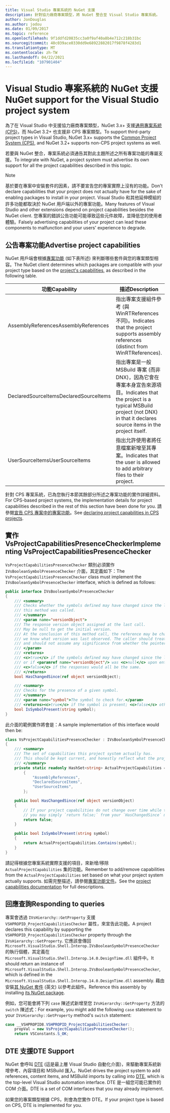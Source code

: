 ```yaml
---
title: Visual Studio 專案系統的 NuGet 支援
description: 針對協力廠商專案類型，將 NuGet 整合至 Visual Studio 專案系統。
author: JonDouglas
ms.author: jodou
ms.date: 01/09/2017
ms.topic: reference
ms.openlocfilehash: 9f1ddfd20835cc3a0f9af40a8b4e712c218b31bc
ms.sourcegitcommit: 40c039ace0330dd9e68922882017f9878f4283d1
ms.translationtype: MT
ms.contentlocale: zh-TW
ms.lasthandoff: 04/22/2021
ms.locfileid: "107901404"
---
```

# <a name="nuget-support-for-the-visual-studio-project-system"></a><span data-ttu-id="5ebe3-103">Visual Studio 專案系統的 NuGet 支援</span><span class="sxs-lookup"><span data-stu-id="5ebe3-103">NuGet support for the Visual Studio project system</span></span>

<span data-ttu-id="5ebe3-104">為了在 Visual Studio 中支援協力廠商專案類型，NuGet 3.x+ 支援[通用專案系統 (CPS)](https://github.com/Microsoft/VSProjectSystem/blob/master/doc/overview/intro.md)，而 NuGet 3.2+ 也支援非 CPS 專案類型。</span><span class="sxs-lookup"><span data-stu-id="5ebe3-104">To support third-party project types in Visual Studio, NuGet 3.x+ supports the [Common Project System (CPS)](https://github.com/Microsoft/VSProjectSystem/blob/master/doc/overview/intro.md), and NuGet 3.2+ supports non-CPS project systems as well.</span></span>

<span data-ttu-id="5ebe3-105">若要與 NuGet 整合，專案系統必須通告其對此主題所述之所有專案功能的專屬支援。</span><span class="sxs-lookup"><span data-stu-id="5ebe3-105">To integrate with NuGet, a project system must advertise its own support for all the project capabilities described in this topic.</span></span>

> [!Note]
> <span data-ttu-id="5ebe3-106">基於要在專案中安裝套件的因素，請不要宣告您的專案實際上沒有的功能。</span><span class="sxs-lookup"><span data-stu-id="5ebe3-106">Don't declare capabilities that your project does not actually have for the sake of enabling packages to install in your project.</span></span> <span data-ttu-id="5ebe3-107">Visual Studio 和其他延伸模組的許多功能都取決於 NuGet 用戶端以外的專案功能。</span><span class="sxs-lookup"><span data-stu-id="5ebe3-107">Many features of Visual Studio and other extensions depend on project capabilities besides the NuGet client.</span></span> <span data-ttu-id="5ebe3-108">您專案的錯誤公告功能可能導致這些元件故障，並降低您的使用者體驗。</span><span class="sxs-lookup"><span data-stu-id="5ebe3-108">Falsely advertising capabilities of your project can lead these components to malfunction and your users' experience to degrade.</span></span>

## <a name="advertise-project-capabilities"></a><span data-ttu-id="5ebe3-109">公告專案功能</span><span class="sxs-lookup"><span data-stu-id="5ebe3-109">Advertise project capabilities</span></span>

<span data-ttu-id="5ebe3-110">NuGet 用戶端會根據[專案功能](https://github.com/Microsoft/VSProjectSystem/blob/master/doc/overview/about_project_capabilities.md) (如下表所述) 來判斷哪些套件與您的專案類型相容。</span><span class="sxs-lookup"><span data-stu-id="5ebe3-110">The NuGet client determines which packages are compatible with your project type based on the [project's capabilities](https://github.com/Microsoft/VSProjectSystem/blob/master/doc/overview/about_project_capabilities.md), as described in the following table.</span></span>

| <span data-ttu-id="5ebe3-111">功能</span><span class="sxs-lookup"><span data-stu-id="5ebe3-111">Capability</span></span> | <span data-ttu-id="5ebe3-112">描述</span><span class="sxs-lookup"><span data-stu-id="5ebe3-112">Description</span></span> |
| --- | --- |
| <span data-ttu-id="5ebe3-113">AssemblyReferences</span><span class="sxs-lookup"><span data-stu-id="5ebe3-113">AssemblyReferences</span></span> | <span data-ttu-id="5ebe3-114">指出專案支援組件參考 (與 WinRTReferences 不同)。</span><span class="sxs-lookup"><span data-stu-id="5ebe3-114">Indicates that the project supports assembly references (distinct from WinRTReferences).</span></span> |
| <span data-ttu-id="5ebe3-115">DeclaredSourceItems</span><span class="sxs-lookup"><span data-stu-id="5ebe3-115">DeclaredSourceItems</span></span> | <span data-ttu-id="5ebe3-116">指出專案是一般 MSBuild 專案 (而非 DNX)，因為它會在專案本身宣告來源項目。</span><span class="sxs-lookup"><span data-stu-id="5ebe3-116">Indicates that the project is a typical MSBuild project (not DNX) in that it declares source items in the project itself.</span></span> |
| <span data-ttu-id="5ebe3-117">UserSourceItems</span><span class="sxs-lookup"><span data-stu-id="5ebe3-117">UserSourceItems</span></span>|<span data-ttu-id="5ebe3-118">指出允許使用者將任意檔案新增至其專案。</span><span class="sxs-lookup"><span data-stu-id="5ebe3-118">Indicates that the user is allowed to add arbitrary files to their project.</span></span> |

<span data-ttu-id="5ebe3-119">針對 CPS 專案系統，已為您執行本節其餘部分所述之專案功能的實作詳細資料。</span><span class="sxs-lookup"><span data-stu-id="5ebe3-119">For CPS-based project systems, the implementation details for project capabilities described in the rest of this section have been done for you.</span></span> <span data-ttu-id="5ebe3-120">請參閱[宣告 CPS 專案中的專案功能](https://github.com/Microsoft/VSProjectSystem/blob/master/doc/overview/about_project_capabilities.md#how-to-declare-project-capabilities-in-your-project)。</span><span class="sxs-lookup"><span data-stu-id="5ebe3-120">See [declaring project capabilities in CPS projects](https://github.com/Microsoft/VSProjectSystem/blob/master/doc/overview/about_project_capabilities.md#how-to-declare-project-capabilities-in-your-project).</span></span>

## <a name="implementing-vsprojectcapabilitiespresencechecker"></a><span data-ttu-id="5ebe3-121">實作 VsProjectCapabilitiesPresenceChecker</span><span class="sxs-lookup"><span data-stu-id="5ebe3-121">Implementing VsProjectCapabilitiesPresenceChecker</span></span>

<span data-ttu-id="5ebe3-122">`VsProjectCapabilitiesPresenceChecker` 類別必須實作 `IVsBooleanSymbolPresenceChecker` 介面，其定義如下：</span><span class="sxs-lookup"><span data-stu-id="5ebe3-122">The `VsProjectCapabilitiesPresenceChecker` class must implement the `IVsBooleanSymbolPresenceChecker` interface, which is defined as follows:</span></span>

```cs
public interface IVsBooleanSymbolPresenceChecker
{
    /// <summary>
    /// Checks whether the symbols defined may have changed since the last time
    /// this method was called.
    /// </summary>
    /// <param name="versionObject">
    /// The response version object assigned at the last call.
    /// May be null to get the initial version.
    /// At the conclusion of this method call, the reference may be changed so that on a subsequent call
    /// we know what version was last observed. The caller should treat this value as an opaque object,
    /// and should not assume any significance from whether the pointer changed or not.
    /// </param>
    /// <returns>
    /// <c>true</c> if the symbols defined may have changed since the last call to this method
    /// or if <paramref name="versionObject"/> was <c>null</c> upon entering this method.
    /// <c>false</c> if the responses would all be the same.
    /// </returns>
    bool HasChangedSince(ref object versionObject);

    /// <summary>
    /// Checks for the presence of a given symbol.
    /// </summary>
    /// <param name="symbol">The symbol to check for.</param>
    /// <returns><c>true</c> if the symbol is present; <c>false</c> otherwise.</returns>
    bool IsSymbolPresent(string symbol);
}
```

<span data-ttu-id="5ebe3-123">此介面的範例實作將會是：</span><span class="sxs-lookup"><span data-stu-id="5ebe3-123">A sample implementation of this interface would then be:</span></span>

```cs
class VsProjectCapabilitiesPresenceChecker : IVsBooleanSymbolPresenceChecker
{
    /// <summary>
    /// The set of capabilities this project system actually has.
    /// This should be kept current, and honestly reflect what the project can do.
    /// </summary>
    private static readonly HashSet<string> ActualProjectCapabilities = new HashSet<string>(StringComparer.OrdinalIgnoreCase)
        {
            "AssemblyReferences",
            "DeclaredSourceItems",
            "UserSourceItems",
        };

    public bool HasChangedSince(ref object versionObject)
    {
        // If your project capabilities do not change over time while the project is open,
        // you may simply `return false;` from your `HasChangedSince` method.
        return false;
    }

    public bool IsSymbolPresent(string symbol)
    {
        return ActualProjectCapabilities.Contains(symbol);
    }
}
```

<span data-ttu-id="5ebe3-124">請記得根據您專案系統實際支援的項目，來新增/移除 `ActualProjectCapabilities` 集的功能。</span><span class="sxs-lookup"><span data-stu-id="5ebe3-124">Remember to add/remove capabilities from the `ActualProjectCapabilities` set based on what your project system actually supports.</span></span> <span data-ttu-id="5ebe3-125">如需完整描述，請參閱[專案功能文件](https://github.com/Microsoft/VSProjectSystem/blob/master/doc/overview/project_capabilities.md)。</span><span class="sxs-lookup"><span data-stu-id="5ebe3-125">See the [project capabilities documentation](https://github.com/Microsoft/VSProjectSystem/blob/master/doc/overview/project_capabilities.md) for full descriptions.</span></span>

## <a name="responding-to-queries"></a><span data-ttu-id="5ebe3-126">回應查詢</span><span class="sxs-lookup"><span data-stu-id="5ebe3-126">Responding to queries</span></span>

<span data-ttu-id="5ebe3-127">專案會透過 `IVsHierarchy::GetProperty` 支援 `VSHPROPID_ProjectCapabilitiesChecker` 屬性，來宣告此功能。</span><span class="sxs-lookup"><span data-stu-id="5ebe3-127">A project declares this capability by supporting the  `VSHPROPID_ProjectCapabilitiesChecker` property through the `IVsHierarchy::GetProperty`.</span></span> <span data-ttu-id="5ebe3-128">它應該會傳回 `Microsoft.VisualStudio.Shell.Interop.IVsBooleanSymbolPresenceChecker` 的執行個體，其定義在 `Microsoft.VisualStudio.Shell.Interop.14.0.DesignTime.dll` 組件中。</span><span class="sxs-lookup"><span data-stu-id="5ebe3-128">It should return an instance of `Microsoft.VisualStudio.Shell.Interop.IVsBooleanSymbolPresenceChecker`, which is defined in the `Microsoft.VisualStudio.Shell.Interop.14.0.DesignTime.dll` assembly.</span></span> <span data-ttu-id="5ebe3-129">藉由安裝[其 NuGet 套件](https://www.nuget.org/packages/Microsoft.VisualStudio.Shell.Interop.14.0.DesignTime) \(英文\) 以參考此組件。</span><span class="sxs-lookup"><span data-stu-id="5ebe3-129">Reference this assembly by installing [its NuGet package](https://www.nuget.org/packages/Microsoft.VisualStudio.Shell.Interop.14.0.DesignTime).</span></span>

<span data-ttu-id="5ebe3-130">例如，您可能會將下列 `case` 陳述式新增至您 `IVsHierarchy::GetProperty` 方法的 `switch` 陳述式：</span><span class="sxs-lookup"><span data-stu-id="5ebe3-130">For example, you might add the following `case` statement to your `IVsHierarchy::GetProperty` method's `switch` statement:</span></span>

```cs
case __VSHPROPID8.VSHPROPID_ProjectCapabilitiesChecker:
    propVal = new VsProjectCapabilitiesPresenceChecker();
    return VSConstants.S_OK;
```

## <a name="dte-support"></a><span data-ttu-id="5ebe3-131">DTE 支援</span><span class="sxs-lookup"><span data-stu-id="5ebe3-131">DTE Support</span></span>

<span data-ttu-id="5ebe3-132">NuGet 會呼叫 [DTE](/dotnet/api/envdte.dte) (這是最上層 Visual Studio 自動化介面)，來驅動專案系統新增參考、內容項目和 MSBuild 匯入。</span><span class="sxs-lookup"><span data-stu-id="5ebe3-132">NuGet drives the project system to add references, content items, and MSBuild imports by calling into [DTE](/dotnet/api/envdte.dte), which is the top-level Visual Studio automation interface.</span></span> <span data-ttu-id="5ebe3-133">DTE 是一組您可能已實作的 COM 介面。</span><span class="sxs-lookup"><span data-stu-id="5ebe3-133">DTE is a set of COM interfaces that you may already implement.</span></span>

<span data-ttu-id="5ebe3-134">如果您的專案類型根據 CPS，則會為您實作 DTE。</span><span class="sxs-lookup"><span data-stu-id="5ebe3-134">If your project type is based on CPS, DTE is implemented for you.</span></span>
